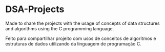 ﻿# DSA-Projects

Made to share the projects with the usage of concepts of data structures and algorithms using the C programming language.

Feito para compartilhar projeito com usos de conceitos de algoritmos e estruturas de dados utilizando da linguagem de programação C.
